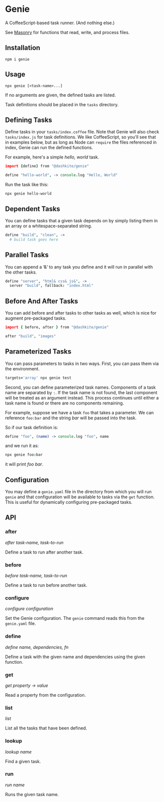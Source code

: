 # Genie

A CoffeeScript-based task runner. (And nothing else.)

See [Masonry][] for functions that read, write, and process files.

[Masonry]://github.com/dashkite/masonry#README.md


## Installation

```
npm i genie
```

## Usage

```
npx genie [<task-name>...]
```

If no arguments are given, the defined tasks are listed.

Task definitions should be placed in the `tasks` directory.

## Defining Tasks

Define tasks in your `tasks/index.coffee` file. Note that Genie will also check `tasks/index.js` for task definitions. We like CoffeeScript, so you'll see that in examples below, but as long as Node can `require` the files referenced in index, Genie can run the defined functions. 

For example, here's a simple _hello, world_ task.

```coffeescript
import {define} from "@dashkite/genie"

define "hello-world", -> console.log "Hello, World"
```

Run the task like this:

```
npx genie hello-world
```

## Dependent Tasks

You can define tasks that a given task depends on by simply listing them in an array or a whitespace-separated string.

```coffeescript
define "build", "clean", ->
  # build task goes here
```

## Parallel Tasks

You can append a ‘&’ to any task you define and it will run in parallel with the other tasks.

```coffeescript
define "server", "html& css& js&", ->
  server "build", fallback: "index.html"
```

## Before And After Tasks

You can add before and after tasks to other tasks as well, which is nice for augment pre-packaged tasks.

```coffeescript
import { before, after } from "@dashkite/genie"

after "build", "images"
```

## Parameterized Tasks

You can pass parameters to tasks in two ways. First, you can pass them via the environment.

```coffeescript
targets='array' npx genie test
```

Second, you can define parameterized task names. Components of a task name are separated by `:`. If the task name is not found, the last component will be treated as an argument instead. This process continues until either a task name is found or there are no components remaining.

For example, suppose we have a task `foo` that takes a parameter. We can reference `foo:bar` and the string *bar* will be passed into the task.

So if our task definition is:

```coffeescript
define "foo", (name) -> console.log "foo", name
```

and we run it as:

```coffeescript
npx genie foo:bar
```

it will print *foo bar*.

## Configuration

You may define a `genie.yaml` file in the directory from which you will run `genie` and that configuration will be available to tasks via the `get` function. This is useful for dynamically configuring pre-packaged tasks.

## API

### after

*after task-name, task-to-run*

Define a task to run after another task.

### before

*before task-name, task-to-run*

Define a task to run before another task.

### configure

*configure configuration*

Set the Genie configuration. The `genie` command reads this from the `genie.yaml` file.

### define

*define name, dependencies, fn*

Define a task with the given name and dependencies using the given function.

### get

*get property → value*

Read a property from the configuration.

### list

*list*

List all the tasks that have been defined.

### lookup

*lookup name*

Find a given task.

### run

*run name*

Runs the given task name.
